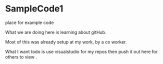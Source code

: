 # SampleCode1
place for example code

What we are doing here is learning about gitHub.

Most of this was already setup at my work, by a co worker.

What I want todo is use visualstudio for my repos then push it out here for others to view .

